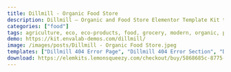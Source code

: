 ```yaml
---
title: Dillmill - Organic Food Store
description: Dillmill – Organic and Food Store Elementor Template Kit that perfectly designed for all kinds of the organic farming business and Organic Store, including organic food, organic fruits, and vegetables, organic farm, agricultural company or basically everything related to an eco-friendly lifestyle.
categories: ["food"]
tags: agriculture, eco, eco-products, food, grocery, modern, organic, produce, shop, store, vegetables
demo: https://kit.envalab-demos.com/dillmill/
image: /images/posts/Dillmill - Organic Food Store.jpeg
templates: ["Dillmill 404 Error Page", "Dillmill 404 Error Section", "Dillmill About Section", "Dillmill Aboutus Page", "Dillmill Blog Page", "Dillmill Blog Section", "Dillmill Blog Single Page", "Dillmill Coming Soon Page", "Dillmill Contactus Page", "Dillmill Contactus Section", "Dillmill Footer Section", "Dillmill Fun Fact Section", "Dillmill Gallery Section", "Dillmill Header Section", "Dillmill Headertop Section", "Dillmill Hero Section", "Dillmill Home Page", "Dillmill Main Banner Section", "Dillmill Meetourteam Page", "Dillmill Products Page", "Dillmill Products Section", "Dillmill Team Section", "Dillmill Top Discount Section", "Dillmill Video Section", "Global"]
download: https://elemkits.lemonsqueezy.com/checkout/buy/5868685c-8775-49ff-9662-915a296065cb
---
```


